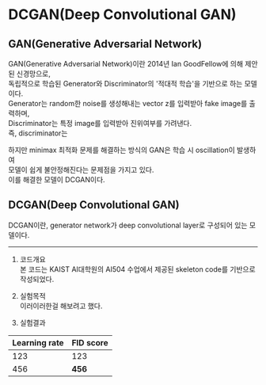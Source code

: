 # DCGAN(Deep Convolutional GAN)   
## GAN(Generative Adversarial Network)   
GAN(Generative Adversarial Network)이란 2014년 Ian GoodFellow에 의해 제안된 신경망으로,   
독립적으로 학습된 Generator와 Discriminator의 '적대적 학습'을 기반으로 하는 모델이다.   
Generator는 random한 noise를 생성해내는 vector z를 입력받아 fake image를 출력하며,   
Discriminator는 특정 image를 입력받아 진위여부를 가려낸다.   
즉, discriminator는   

하지만 minimax 최적화 문제를 해결하는 방식의 GAN은 학습 시 oscillation이 발생하여    
모델이 쉽게 불안정해진다는 문제점을 가지고 있다.   
이를 해결한 모델이 DCGAN이다.   

## DCGAN(Deep Convolutional GAN)   
DCGAN이란, generator network가 deep convolutional layer로 구성되어 있는 모델이다.   

---   
1. 코드개요   
본 코드는 KAIST AI대학원의 AI504 수업에서 제공된 skeleton code를 기반으로 작성되었다.   
   
2. 실험목적   
이러이러한걸 해보려고 했다.

3. 실험결과   
   
| Learning rate | FID score |   
| ----- | ----- |    
| 123 | 123 |   
| 456 | **456** |   
